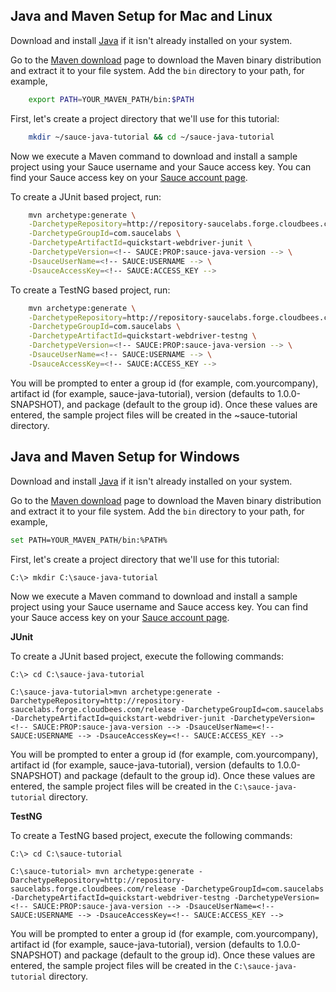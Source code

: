 <!-- SAUCE:BEGIN_PLATFORM:MAC|LINUX -->
<a id="maven_mac"></a><a id="maven_linux"></a>Java and Maven Setup for Mac and Linux
---

Download and install [Java](http://www.java.com/en/download/index.jsp) if it isn't already installed on your system.

Go to the [Maven download](http://maven.apache.org/download.html) page to download the Maven binary distribution and extract it to your file system.  Add the `bin` directory to your path, for example, 

```bash
	export PATH=YOUR_MAVEN_PATH/bin:$PATH
```

First, let's create a project directory that we'll use for this tutorial:

```bash
	mkdir ~/sauce-java-tutorial && cd ~/sauce-java-tutorial
```

Now we execute a Maven command to download and install a sample project using your Sauce username and your Sauce access key. You can
find your Sauce access key on your [Sauce account page](https://saucelabs.com/account).

<!-- SAUCE:LOGIN -->

To create a JUnit based project, run:

```bash
	mvn archetype:generate \
	-DarchetypeRepository=http://repository-saucelabs.forge.cloudbees.com/release \
	-DarchetypeGroupId=com.saucelabs \
	-DarchetypeArtifactId=quickstart-webdriver-junit \
	-DarchetypeVersion=<!-- SAUCE:PROP:sauce-java-version --> \
	-DsauceUserName=<!-- SAUCE:USERNAME --> \
	-DsauceAccessKey=<!-- SAUCE:ACCESS_KEY -->
```

To create a TestNG based project, run:

```bash
	mvn archetype:generate \
	-DarchetypeRepository=http://repository-saucelabs.forge.cloudbees.com/release \
	-DarchetypeGroupId=com.saucelabs \
	-DarchetypeArtifactId=quickstart-webdriver-testng \
	-DarchetypeVersion=<!-- SAUCE:PROP:sauce-java-version --> \
	-DsauceUserName=<!-- SAUCE:USERNAME --> \
	-DsauceAccessKey=<!-- SAUCE:ACCESS_KEY -->
```

You will be prompted to enter a group id (for example, com.yourcompany), artifact id (for example, sauce-java-tutorial), version (defaults to 1.0.0-SNAPSHOT), and package (default to the group id).  Once these values are entered, the sample project files will be created in the ~sauce-tutorial directory.

<!-- SAUCE:END_PLATFORM -->

<!-- SAUCE:BEGIN_PLATFORM:WIN -->
<a id="maven_win"></a>Java and Maven Setup for Windows
---

Download and install [Java](http://www.java.com/en/download/index.jsp) if it isn't already installed on your system.

Go to the [Maven download](http://maven.apache.org/download.html) page to download the Maven binary distribution and extract it to your file system.  Add the `bin` directory to your path, for example, 

```bash
set PATH=YOUR_MAVEN_PATH/bin:%PATH%
```

First, let's create a project directory that we'll use for this tutorial:

    C:\> mkdir C:\sauce-java-tutorial

Now we execute a Maven command to download and install a sample project using your Sauce username and Sauce access key. You can
find your Sauce access key on your [Sauce account page](https://saucelabs.com/account).

**JUnit**

To create a JUnit based project, execute the following commands:

	C:\> cd C:\sauce-java-tutorial

	C:\sauce-java-tutorial>mvn archetype:generate -DarchetypeRepository=http://repository-saucelabs.forge.cloudbees.com/release -DarchetypeGroupId=com.saucelabs -DarchetypeArtifactId=quickstart-webdriver-junit -DarchetypeVersion=<!-- SAUCE:PROP:sauce-java-version --> -DsauceUserName=<!-- SAUCE:USERNAME --> -DsauceAccessKey=<!-- SAUCE:ACCESS_KEY -->

You will be prompted to enter a group id (for example, com.yourcompany), artifact id (for example, sauce-java-tutorial), version (defaults to 1.0.0-SNAPSHOT) and package (default to the group id).  Once these values are entered, the sample project files will be created in the `C:\sauce-java-tutorial` directory.

**TestNG**

To create a TestNG based project, execute the following commands:
	
	C:\> cd C:\sauce-tutorial

	C:\sauce-tutorial> mvn archetype:generate -DarchetypeRepository=http://repository-saucelabs.forge.cloudbees.com/release -DarchetypeGroupId=com.saucelabs -DarchetypeArtifactId=quickstart-webdriver-testng -DarchetypeVersion=<!-- SAUCE:PROP:sauce-java-version --> -DsauceUserName=<!-- SAUCE:USERNAME --> -DsauceAccessKey=<!-- SAUCE:ACCESS_KEY -->

You will be prompted to enter a group id (for example, com.yourcompany), artifact id (for example, sauce-java-tutorial), version (defaults to 1.0.0-SNAPSHOT) and package (default to the group id).  Once these values are entered, the sample project files will be created in the `C:\sauce-java-tutorial` directory.

<!-- SAUCE:END_PLATFORM -->
